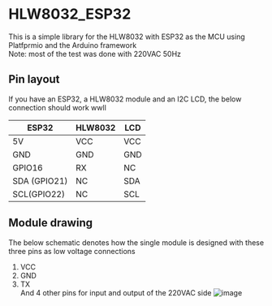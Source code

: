 # HLW8032_ESP32
This is a simple library for the HLW8032 with ESP32 as the MCU using Platfprmio and the Arduino framework <br> Note: most of the test was done with 220VAC 50Hz
## Pin layout

If you have an ESP32, a HLW8032 module and an I2C LCD, the below connection should work wwll

| ESP32 | HLW8032 | LCD |
| ------------- | ------------- | -------------|
| 5V         |  VCC   | VCC |
| GND        |  GND   | GND |
| GPIO16      |   RX   | NC |
| SDA (GPIO21)|   NC   | SDA |
| SCL(GPIO22)|   NC   | SCL |

## Module drawing 
The below schematic denotes how the single module is designed with these three pins as low voltage connections
1.  VCC
2.  GND
3.  TX <br>
And 4 other pins for input and output of the 220VAC side
![image](https://github.com/user-attachments/assets/edfc32a6-d68c-487d-b9fb-2e3638d38436)

